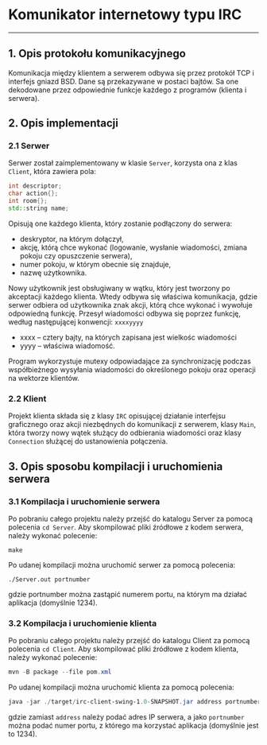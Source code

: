 # Komunikator internetowy typu IRC

* * *

## 1. Opis protokołu komunikacyjnego

Komunikacja między klientem a serwerem odbywa się przez protokół TCP i interfejs gniazd BSD. Dane są przekazywane w
postaci bajtów. Sa one dekodowane przez odpowiednie funkcje każdego z programów (klienta i serwera).

## 2. Opis implementacji

### 2.1 Serwer

Serwer został zaimplementowany w klasie `Server`, korzysta ona z klas `Client`, która zawiera pola:

```cpp
int descriptor;
char action{};
int room{};
std::string name;
```

Opisują one każdego klienta, który zostanie podłączony do serwera:
- deskryptor, na którym dołączył,
- akcję, którą chce wykonać (logowanie, wysłanie wiadomości, zmiana pokoju czy opuszczenie serwera),
- numer pokoju, w którym obecnie się znajduje,
- nazwę użytkownika.

Nowy użytkownik jest obsługiwany w wątku, który jest
tworzony po akceptacji każdego klienta. Wtedy odbywa się właściwa komunikacja, gdzie serwer odbiera od użytkownika znak
akcji, którą chce wykonać i wywołuje odpowiedną funkcję. Przesył wiadomości odbywa się poprzez funkcję, według
następującej konwencji:
`xxxxyyyy`

- xxxx – cztery bajty, na których zapisana jest wielkośc wiadomości
- yyyy – właściwa wiadomość.
  
Program wykorzystuje mutexy odpowiadające za synchronizację podczas współbieżnego wysyłania wiadomości do określonego
pokoju oraz operacji na wektorze klientów.

### 2.2 Klient

Projekt klienta składa się z klasy `IRC` opisującej działanie interfejsu graficznego oraz akcji niezbędnych do komunikacji z serwerem, klasy `Main`, która tworzy nowy
wątek służący do odbierania wiadomości oraz klasy `Connection` służącej do ustanowienia połączenia.

## 3. Opis sposobu kompilacji i uruchomienia serwera

### 3.1 Kompilacja i uruchomienie serwera

Po pobraniu całego projektu należy przejść do katalogu Server za pomocą polecenia `cd Server`. Aby skompilować pliki źródłowe z kodem serwera, należy wykonać polecenie:

```shell
make
```

Po udanej kompilacji można uruchomić serwer za pomocą polecenia:

```shell
./Server.out portnumber
```

gdzie portnumber można zastąpić numerem portu, na którym ma działać aplikacja (domyślnie 1234).

### 3.2 Kompilacja i uruchomienie klienta

Po pobraniu całego projektu należy przejść do katalogu Client za pomocą polecenia `cd Client`. Aby skompilować pliki źródłowe z kodem klienta, należy wykonać polecenie:

```powershell
mvn -B package --file pom.xml
```

Po udanej kompilacji można uruchomić klienta za pomocą polecenia:

```powershell
java -jar ./target/irc-client-swing-1.0-SNAPSHOT.jar address portnumber
```

gdzie zamiast `address` należy podać adres IP serwera, a jako `portnumber` można podać numer portu,
z którego ma korzystać aplikacja (domyślnie jest to 1234).
